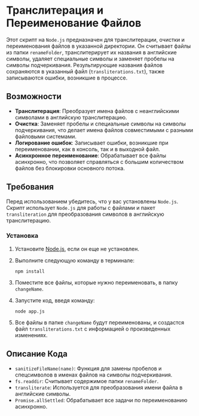 # Транслитерация и Переименование Файлов

Этот скрипт на `Node.js` предназначен для транслитерации, очистки и переименования файлов в указанной директории. Он считывает файлы из папки `renameFolder`, транслитерирует их названия в английские символы, удаляет специальные символы и заменяет пробелы на символы подчеркивания. 
Результирующие названия файлов сохраняются в указанный файл (`transliterations.txt`), также записываются ошибки, возникшие в процессе.

## Возможности

- **Транслитерация**: Преобразует имена файлов с неанглийскими символами в английскую транслитерацию.
- **Очистка**: Заменяет пробелы и специальные символы на символы подчеркивания, что делает имена файлов совместимыми с разными файловыми системами.
- **Логирование ошибок**: Записывает ошибки, возникшие при переименовании, как в консоль, так и в выходной файл.
- **Асинхронное переименование**: Обрабатывает все файлы асинхронно, что позволяет справляться с большим количеством файлов без блокировки основного потока.

## Требования

Перед использованием убедитесь, что у вас установлены `Node.js`. Скрипт использует `Node.js` для работы с файлами и пакет `transliteration` для преобразования символов в английскую транслитерацию.

### Установка

1. Установите [Node.js](https://nodejs.org/), если он еще не установлен.
2. Выполните следующую команду в терминале:

   ```npm install```

3. Поместите все файлы, которые нужно переименовать, в папку `changeName`.
4. Запустите код, введя команду:

    ```node app.js```

5. Все файлы в папке `changeName` будут переименованы, и создастся файл `transliterations.txt` с информацией о произведенных изменениях.

## Описание Кода

- `sanitizeFileName(name)`: Функция для замены пробелов и спецсимволов в именах файлов на символы подчеркивания.
- `fs.readdir`: Считывает содержимое папки `renameFolder`.
- `transliterate`: Используется для преобразования имени файла в английские символы.
- `Promise.allSettled`: Обрабатывает все задачи по переименованию асинхронно.